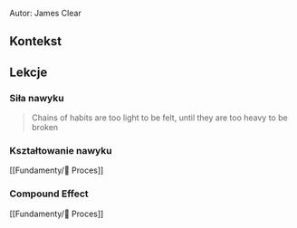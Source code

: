 Autor: James Clear

## Kontekst 

## Lekcje

### Siła nawyku
> Chains of habits are too light to be felt, until they are too heavy to be broken

### Kształtowanie nawyku
[[Fundamenty/💫 Proces]]

### Compound Effect
[[Fundamenty/💫 Proces]]